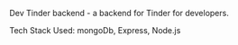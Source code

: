 Dev Tinder backend - a backend for Tinder for developers. 

Tech Stack Used: mongoDb, Express, Node.js
